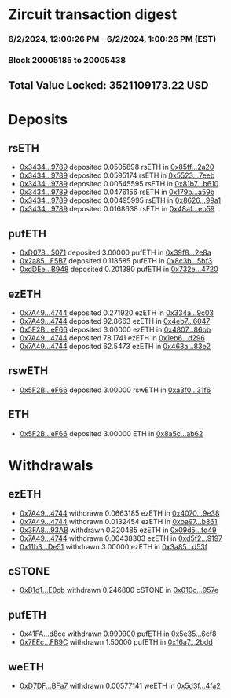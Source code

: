 # Zircuit transaction digest
### 6/2/2024, 12:00:26 PM - 6/2/2024, 1:00:26 PM (EST)
### Block 20005185 to 20005438

## Total Value Locked: 3521109173.22 USD

# Deposits
## rsETH
- [0x3434...9789](https://etherscan.io/address/0x34349c5569e7B846c3558961552D2202760A9789) deposited 0.0505898 rsETH in [0x85ff...2a20](https://etherscan.io/tx/0x34349c5569e7B846c3558961552D2202760A9789)
- [0x3434...9789](https://etherscan.io/address/0x34349c5569e7B846c3558961552D2202760A9789) deposited 0.0595174 rsETH in [0x5523...7eeb](https://etherscan.io/tx/0x34349c5569e7B846c3558961552D2202760A9789)
- [0x3434...9789](https://etherscan.io/address/0x34349c5569e7B846c3558961552D2202760A9789) deposited 0.00545595 rsETH in [0x81b7...b610](https://etherscan.io/tx/0x34349c5569e7B846c3558961552D2202760A9789)
- [0x3434...9789](https://etherscan.io/address/0x34349c5569e7B846c3558961552D2202760A9789) deposited 0.0476156 rsETH in [0x179b...a59b](https://etherscan.io/tx/0x34349c5569e7B846c3558961552D2202760A9789)
- [0x3434...9789](https://etherscan.io/address/0x34349c5569e7B846c3558961552D2202760A9789) deposited 0.00495995 rsETH in [0x8626...99a1](https://etherscan.io/tx/0x34349c5569e7B846c3558961552D2202760A9789)
- [0x3434...9789](https://etherscan.io/address/0x34349c5569e7B846c3558961552D2202760A9789) deposited 0.0168638 rsETH in [0x48af...eb59](https://etherscan.io/tx/0x34349c5569e7B846c3558961552D2202760A9789)
## pufETH
- [0xD078...5071](https://etherscan.io/address/0xD078300D4b458eCB5A03a025002Ea28C0B1a5071) deposited 3.00000 pufETH in [0x39f8...2e8a](https://etherscan.io/tx/0xD078300D4b458eCB5A03a025002Ea28C0B1a5071)
- [0x2a85...F5B7](https://etherscan.io/address/0x2a85500Cd8d368d1E3199B694c635d0809feF5B7) deposited 0.118585 pufETH in [0x8c3b...5bf3](https://etherscan.io/tx/0x2a85500Cd8d368d1E3199B694c635d0809feF5B7)
- [0xdDEe...B948](https://etherscan.io/address/0xdDEe15e2c322e81D0Fb5B846EEdd1d9d4e5AB948) deposited 0.201380 pufETH in [0x732e...4720](https://etherscan.io/tx/0xdDEe15e2c322e81D0Fb5B846EEdd1d9d4e5AB948)
## ezETH
- [0x7A49...4744](https://etherscan.io/address/0x7A493Be5c2ce014cD049Bf178a1ac0Db1B434744) deposited 0.271920 ezETH in [0x334a...9c03](https://etherscan.io/tx/0x7A493Be5c2ce014cD049Bf178a1ac0Db1B434744)
- [0x7A49...4744](https://etherscan.io/address/0x7A493Be5c2ce014cD049Bf178a1ac0Db1B434744) deposited 92.8663 ezETH in [0x4eb7...6047](https://etherscan.io/tx/0x7A493Be5c2ce014cD049Bf178a1ac0Db1B434744)
- [0x5F2B...eF66](https://etherscan.io/address/0x5F2Bdf26F6528cE05AAC77D7fa52bac7A836eF66) deposited 3.00000 ezETH in [0x4807...86bb](https://etherscan.io/tx/0x5F2Bdf26F6528cE05AAC77D7fa52bac7A836eF66)
- [0x7A49...4744](https://etherscan.io/address/0x7A493Be5c2ce014cD049Bf178a1ac0Db1B434744) deposited 78.1741 ezETH in [0x1eb6...d296](https://etherscan.io/tx/0x7A493Be5c2ce014cD049Bf178a1ac0Db1B434744)
- [0x7A49...4744](https://etherscan.io/address/0x7A493Be5c2ce014cD049Bf178a1ac0Db1B434744) deposited 62.5473 ezETH in [0x463a...83e2](https://etherscan.io/tx/0x7A493Be5c2ce014cD049Bf178a1ac0Db1B434744)
## rswETH
- [0x5F2B...eF66](https://etherscan.io/address/0x5F2Bdf26F6528cE05AAC77D7fa52bac7A836eF66) deposited 3.00000 rswETH in [0xa3f0...31f6](https://etherscan.io/tx/0x5F2Bdf26F6528cE05AAC77D7fa52bac7A836eF66)
## ETH
- [0x5F2B...eF66](https://etherscan.io/address/0x5F2Bdf26F6528cE05AAC77D7fa52bac7A836eF66) deposited 3.00000 ETH in [0x8a5c...ab62](https://etherscan.io/tx/0x5F2Bdf26F6528cE05AAC77D7fa52bac7A836eF66)
# Withdrawals
## ezETH
- [0x7A49...4744](https://etherscan.io/address/0x7A493Be5c2ce014cD049Bf178a1ac0Db1B434744) withdrawn 0.0663185 ezETH in [0x4070...9e38](https://etherscan.io/tx/0x7A493Be5c2ce014cD049Bf178a1ac0Db1B434744)
- [0x7A49...4744](https://etherscan.io/address/0x7A493Be5c2ce014cD049Bf178a1ac0Db1B434744) withdrawn 0.0132454 ezETH in [0xba97...b861](https://etherscan.io/tx/0x7A493Be5c2ce014cD049Bf178a1ac0Db1B434744)
- [0x3FA8...93AB](https://etherscan.io/address/0x3FA8f4a90fa17ac3588F6140C744c6d3b31a93AB) withdrawn 0.320485 ezETH in [0x09d5...fd49](https://etherscan.io/tx/0x3FA8f4a90fa17ac3588F6140C744c6d3b31a93AB)
- [0x7A49...4744](https://etherscan.io/address/0x7A493Be5c2ce014cD049Bf178a1ac0Db1B434744) withdrawn 0.00438303 ezETH in [0xd5f2...9197](https://etherscan.io/tx/0x7A493Be5c2ce014cD049Bf178a1ac0Db1B434744)
- [0x11b3...De51](https://etherscan.io/address/0x11b3d235b82009808083F1621817A3c9535eDe51) withdrawn 3.00000 ezETH in [0x3a85...d53f](https://etherscan.io/tx/0x11b3d235b82009808083F1621817A3c9535eDe51)
## cSTONE
- [0xB1d1...E0cb](https://etherscan.io/address/0xB1d11A832E0b96AA4DfB4a7D046F811F2853E0cb) withdrawn 0.246800 cSTONE in [0x010c...957e](https://etherscan.io/tx/0xB1d11A832E0b96AA4DfB4a7D046F811F2853E0cb)
## pufETH
- [0x41FA...d8ce](https://etherscan.io/address/0x41FAa6d2d639239cA5751Dd723c7283018D9d8ce) withdrawn 0.999900 pufETH in [0x5e35...6cf8](https://etherscan.io/tx/0x41FAa6d2d639239cA5751Dd723c7283018D9d8ce)
- [0x7EEc...FB9C](https://etherscan.io/address/0x7EEcAe1385f0393dAEc3D11c8b61C9d48426FB9C) withdrawn 1.50000 pufETH in [0x16a7...2bdd](https://etherscan.io/tx/0x7EEcAe1385f0393dAEc3D11c8b61C9d48426FB9C)
## weETH
- [0xD7DF...BFa7](https://etherscan.io/address/0xD7DF7E085214743530afF339aFC420c7c720BFa7) withdrawn 0.00577141 weETH in [0x5d3f...4fa2](https://etherscan.io/tx/0xD7DF7E085214743530afF339aFC420c7c720BFa7)
